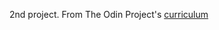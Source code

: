 2nd project.  From The Odin Project's [curriculum](http://www.theodinproject.com/courses/web-development-101/lessons/html-css)